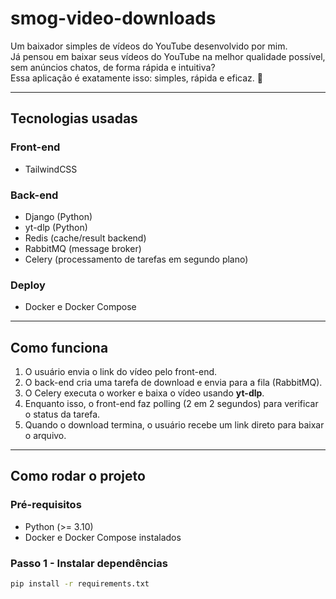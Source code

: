# smog-video-downloads
Um baixador simples de vídeos do YouTube desenvolvido por mim.  
Já pensou em baixar seus vídeos do YouTube na melhor qualidade possível, sem anúncios chatos, de forma rápida e intuitiva?  
Essa aplicação é exatamente isso: simples, rápida e eficaz. 🚀

---

## Tecnologias usadas

### Front-end
- TailwindCSS

### Back-end
- Django (Python)
- yt-dlp (Python)
- Redis (cache/result backend)
- RabbitMQ (message broker)
- Celery (processamento de tarefas em segundo plano)

### Deploy
- Docker e Docker Compose

---

## Como funciona
1. O usuário envia o link do vídeo pelo front-end.  
2. O back-end cria uma tarefa de download e envia para a fila (RabbitMQ).  
3. O Celery executa o worker e baixa o vídeo usando **yt-dlp**.  
4. Enquanto isso, o front-end faz polling (2 em 2 segundos) para verificar o status da tarefa.  
5. Quando o download termina, o usuário recebe um link direto para baixar o arquivo.  

---

## Como rodar o projeto

### Pré-requisitos
- Python (>= 3.10)
- Docker e Docker Compose instalados

### Passo 1 - Instalar dependências
```bash
pip install -r requirements.txt
